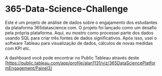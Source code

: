 
# 365-Data-Science-Challenge

Este é um projeto de análise de dados sobre o engajamento dos estudantes da plataforma 365datascience.com. O projeto foi lançado como um desafio pela própria plataforma. Aqui, eu mostro como processei parte dos dados usando SQL para criar três fontes de dados significativos. Após isso, usei o software Tableau para visualização de dados, cálculos de novas medidas com KPI etc.

A dashboard você pode encontrar no Public Tableau através deste [https://public.tableau.com/app/profile/alan1131/viz/365DataSciencePlatformEngagement/Painel3]
